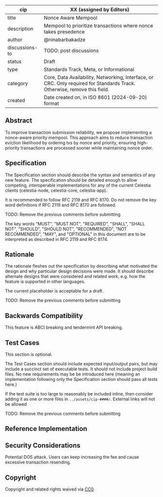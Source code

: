 | cip | XX (assigned by Editors) |
| - | - |
| title | Nonce Aware Mempool |
| description | Mempool to prioritize transactions where nonce takes presedence |
| author | @ninabarbakadze |
| discussions-to | TODO: post discussions |
| status | Draft |
| type | Standards Track, Meta, or Informational |
| category | Core, Data Availability, Networking, Interface, or CRC. Only required for Standards Track. Otherwise, remove this field. |
| created | Date created on, in ISO 8601 (2024-09-20) format |

## Abstract

To improve transaction submission reliability, we propose implementing a nonce-aware priority mempool. This approach aims to reduce transaction eviction likelihood by ordering txs by nonce and priority, ensuring high-priority transactions are processed sooner while maintaining nonce order.

## Specification

The Specification section should describe the syntax and semantics of any new feature. The specification should be detailed enough to allow competing, interoperable implementations for any of the current Celestia clients (celestia-node, celestia-core, celestia-app).

It is recommended to follow RFC 2119 and RFC 8170. Do not remove the key word definitions if RFC 2119 and RFC 8170 are followed.

TODO: Remove the previous comments before submitting

The key words "MUST", "MUST NOT", "REQUIRED", "SHALL", "SHALL NOT", "SHOULD", "SHOULD NOT", "RECOMMENDED", "NOT RECOMMENDED", "MAY", and "OPTIONAL" in this document are to be interpreted as described in RFC 2119 and RFC 8174.

## Rationale

The rationale fleshes out the specification by describing what motivated the design and why particular design decisions were made. It should describe alternate designs that were considered and related work, e.g. how the feature is supported in other languages.

The current placeholder is acceptable for a draft.

TODO: Remove the previous comments before submitting

## Backwards Compatibility

This feature is ABCI breaking and tendermint API breaking.

## Test Cases

This section is optional.

The Test Cases section should include expected input/output pairs, but may include a succinct set of executable tests. It should not include project build files. No new requirements may be be introduced here (meaning an implementation following only the Specification section should pass all tests here.)

If the test suite is too large to reasonably be included inline, then consider adding it as one or more files in `../assets/cip-####/`. External links will not be allowed

TODO: Remove the previous comments before submitting

## Reference Implementation

## Security Considerations

Potential DOS attack. Users can keep increasing the fee and cause excessive transaction resending.

## Copyright

Copyright and related rights waived via [CC0](https://github.com/celestiaorg/CIPs/blob/main/LICENSE).

